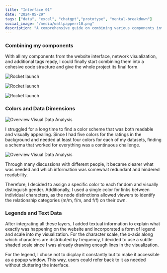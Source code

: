 ```yaml
---
title: "Interface 01"
date: "2024-05-29"
tags: ["data", "excel", "chatgpt","prototype", "mental-breakdown"]
social_image: "/media/wallpapperr10.png"
description: "A comprehensive guide on combining various components into a cohesive website, addressing challenges in interface design, visual layers, and data dimensions."
---
```

### Combining my components
With all my components from the website interface, network visualization, and additional tags ready, I could finally start combining them into a cohesive code structure and give the whole project its final form.

![Rocket launch](/media/CFC/webseite1.png)

![Rocket launch](/media/CFC/webseite3.png)

![Rocket launch](/media/CFC/webseite4.png)


### Colors and Data Dimensions

![Overview Visual Data Analysis](/media/Colors/colors01.png)

I struggled for a long time to find a color scheme that was both readable and visually appealing. Since I had five colors for the ratings in the background and needed at least four colors for each of my datasets, finding a schema that worked for everything was a continuous challenge.

![Overview Visual Data Analysis](/media/Colors/colors02.png)

Through many discussions with different people, it became clearer what was needed and which information was somewhat redundant and hindered readability.

Therefore, I decided to assign a specific color to each fandom and visually distinguish gender. Additionally, I used a single color for links between individual characters, as the node distinctions allowed viewers to identify the relationship categories (m/m, f/m, and f/f) on their own.

### Legends and Text Data
After integrating all these layers, I added textual information to explain what exactly was happening on the website and incorporated a form of legend and scale into my visualization. For the character scale, the x-axis along which characters are distributed by frequency, I decided to use a subtle shaded scale since I was already drawing enough lines in the visualization.

For the legend, I chose not to display it constantly but to make it accessible as a popup window. This way, users could refer back to it as needed without cluttering the interface.


